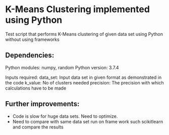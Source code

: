 # K-Means Clustering implemented using Python
Test script that performs K-Means clustering of given data set using Python without using frameworks

## Dependencies:
Python modules: numpy, random
Python version: 3.7.4

Inputs required:
data_set: Input data set in given format as demonstrated in the code
k_value: No of clusters needed
precision: The precision with which calculations have to be made

## Further improvements:
- Code is slow for huge data sets. Need to optimize.
- Need to compare with same data set run on frame work such scikitlearn and compare the results
